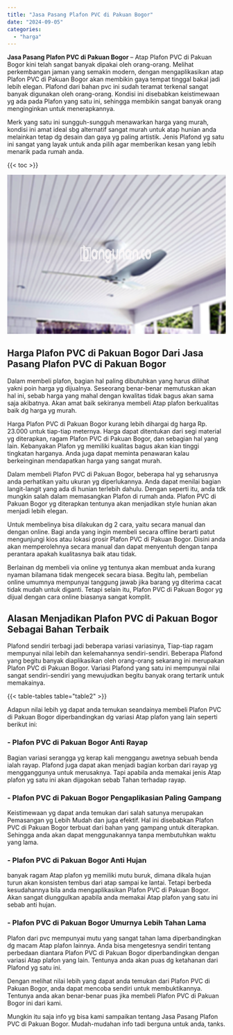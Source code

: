 ```yaml
---
title: "Jasa Pasang Plafon PVC di Pakuan Bogor"
date: "2024-09-05"
categories: 
  - "harga"
---
```


**Jasa Pasang Plafon PVC di Pakuan Bogor** – Atap Plafon PVC di Pakuan Bogor kini telah sangat banyak dipakai oleh orang-orang. Melihat perkembangan jaman yang semakin modern, dengan mengaplikasikan atap Plafon PVC di Pakuan Bogor akan membikin gaya tempat tinggal bakal jadi lebih elegan. Plafond dari bahan pvc ini sudah teramat terkenal sangat banyak digunakan oleh orang-orang. Kondisi ini disebabkan keistimewaan yg ada pada Plafon yang satu ini, sehingga membikin sangat banyak orang menginginkan untuk menerapkannya.

Merk yang satu ini sungguh-sungguh menawarkan harga yang murah, kondisi ini amat ideal sbg alternatif sangat murah untuk atap hunian anda melainkan tetap dg desain dan gaya yg paling artistik. Jenis Plafond yg satu ini sangat yang layak untuk anda pilih agar memberikan kesan yang lebih menarik pada rumah anda.

{{< toc >}}

![Jasa Pasang Plafon PVC di Pakuan Bogor](/images/flafond-pvc-murah30.png)

## Harga Plafon PVC di Pakuan Bogor Dari Jasa Pasang Plafon PVC di Pakuan Bogor

Dalam membeli plafon, bagian hal paling dibutuhkan yang harus dilihat yakni poin harga yg dijualnya. Seseorang benar-benar memutuskan akan hal ini, sebab harga yang mahal dengan kwalitas tidak bagus akan sama saja akibatnya. Akan amat baik sekiranya membeli Atap plafon berkualitas baik dg harga yg murah.

Harga Plafon PVC di Pakuan Bogor kurang lebih dihargai dg harga Rp. 23.000 untuk tiap-tiap meternya. Harga dapat ditentukan dari segi material yg diterapkan, ragam Plafon PVC di Pakuan Bogor, dan sebagian hal yang lain. Kebanyakan Plafon yg memiliki kualitas bagus akan kian tinggi tingkatan harganya. Anda juga dapat meminta penawaran kalau berkeinginan mendapatkan harga yang sangat murah.

Dalam membeli Plafon PVC di Pakuan Bogor, beberapa hal yg seharusnya anda perhatikan yaitu ukuran yg diperlukannya. Anda dapat menilai bagian langit-langit yang ada di hunian terlebih dahulu. Dengan seperti itu, anda tdk mungkin salah dalam memasangkan Plafon di rumah anda. Plafon PVC di Pakuan Bogor yg diterapkan tentunya akan menjadikan style hunian akan menjadi lebih elegan.

Untuk membelinya bisa dilakukan dg 2 cara, yaitu secara manual dan dengan online. Bagi anda yang ingin membeli secara offline berarti patut mengunjungi kios atau lokasi grosir Plafon PVC di Pakuan Bogor. Disini anda akan memperolehnya secara manual dan dapat menyentuh dengan tanpa perantara apakah kualitasnya baik atau tidak.

Berlainan dg membeli via online yg tentunya akan membuat anda kurang nyaman bilamana tidak mengecek secara biasa. Begitu lah, pembelian online umumnya mempunyai tanggung jawab jika barang yg diterima cacat tidak mudah untuk diganti. Tetapi selain itu, Plafon PVC di Pakuan Bogor yg dijual dengan cara online biasanya sangat komplit.

## Alasan Menjadikan Plafon PVC di Pakuan Bogor Sebagai Bahan Terbaik

Plafond sendiri terbagi jadi beberapa variasi variasinya, Tiap-tiap ragam mempunyai nilai lebih dan kelemahannya sendiri-sendiri. Beberapa Plafond yang begitu banyak diaplikasikan oleh orang-orang sekarang ini merupakan Plafon PVC di Pakuan Bogor. Variasi Plafond yang satu ini mempunyai nilai sangat sendiri-sendiri yang mewujudkan begitu banyak orang tertarik untuk memakainya.

{{< table-tables table="table2" >}}

Adapun nilai lebih yg dapat anda temukan seandainya membeli Plafon PVC di Pakuan Bogor diperbandingkan dg variasi Atap plafon yang lain seperti berikut ini:

### \- Plafon PVC di Pakuan Bogor Anti Rayap

Bagian variasi serangga yg kerap kali menggangu awetnya sebuah benda ialah rayap. Plafond juga dapat akan menjadi bagian korban dari rayap yg mengganggunya untuk merusaknya. Tapi apabila anda memakai jenis Atap plafon yg satu ini akan dijagokan sebab Tahan terhadap rayap.

### \- Plafon PVC di Pakuan Bogor Pengaplikasian Paling Gampang

Keistimewaan yg dapat anda temukan dari salah satunya merupakan Pemasangan yg Lebih Mudah dan juga efektif. Hal ini disebabkan Plafon PVC di Pakuan Bogor terbuat dari bahan yang gampang untuk diterapkan. Sehingga anda akan dapat menggunakannya tanpa membutuhkan waktu yang lama.

### \- Plafon PVC di Pakuan Bogor Anti Hujan

banyak ragam Atap plafon yg memiliki mutu buruk, dimana dikala hujan turun akan konsisten tembus dari atap sampai ke lantai. Tetapi berbeda kesudahannya bila anda mengaplikasikan Plafon PVC di Pakuan Bogor. Akan sangat diunggulkan apabila anda memakai Atap plafon yang satu ini sebab anti hujan.

### \- Plafon PVC di Pakuan Bogor Umurnya Lebih Tahan Lama

Plafon dari pvc mempunyai mutu yang sangat tahan lama diperbandingkan dg macam Atap plafon lainnya. Anda bisa mengetesnya sendiri tentang perbedaan diantara Plafon PVC di Pakuan Bogor diperbandingkan dengan variasi Atap plafon yang lain. Tentunya anda akan puas dg ketahanan dari Plafond yg satu ini.

Dengan melihat nilai lebih yang dapat anda temukan dari Plafon PVC di Pakuan Bogor, anda dapat mencoba sendiri untuk membuktikannya. Tentunya anda akan benar-benar puas jika membeli Plafon PVC di Pakuan Bogor ini dari kami.

Mungkin itu saja info yg bisa kami sampaikan tentang Jasa Pasang Plafon PVC di Pakuan Bogor. Mudah-mudahan info tadi berguna untuk anda, tanks.
